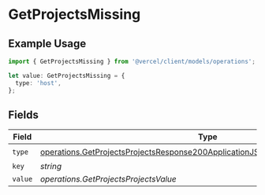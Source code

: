 # GetProjectsMissing

## Example Usage

```typescript
import { GetProjectsMissing } from '@vercel/client/models/operations';

let value: GetProjectsMissing = {
  type: 'host',
};
```

## Fields

| Field   | Type                                                                                                                                                                                 | Required           | Description |
| ------- | ------------------------------------------------------------------------------------------------------------------------------------------------------------------------------------ | ------------------ | ----------- |
| `type`  | [operations.GetProjectsProjectsResponse200ApplicationJSONResponseBodyProjectsType](../../models/operations/getprojectsprojectsresponse200applicationjsonresponsebodyprojectstype.md) | :heavy_check_mark: | N/A         |
| `key`   | _string_                                                                                                                                                                             | :heavy_minus_sign: | N/A         |
| `value` | _operations.GetProjectsProjectsValue_                                                                                                                                                | :heavy_minus_sign: | N/A         |
